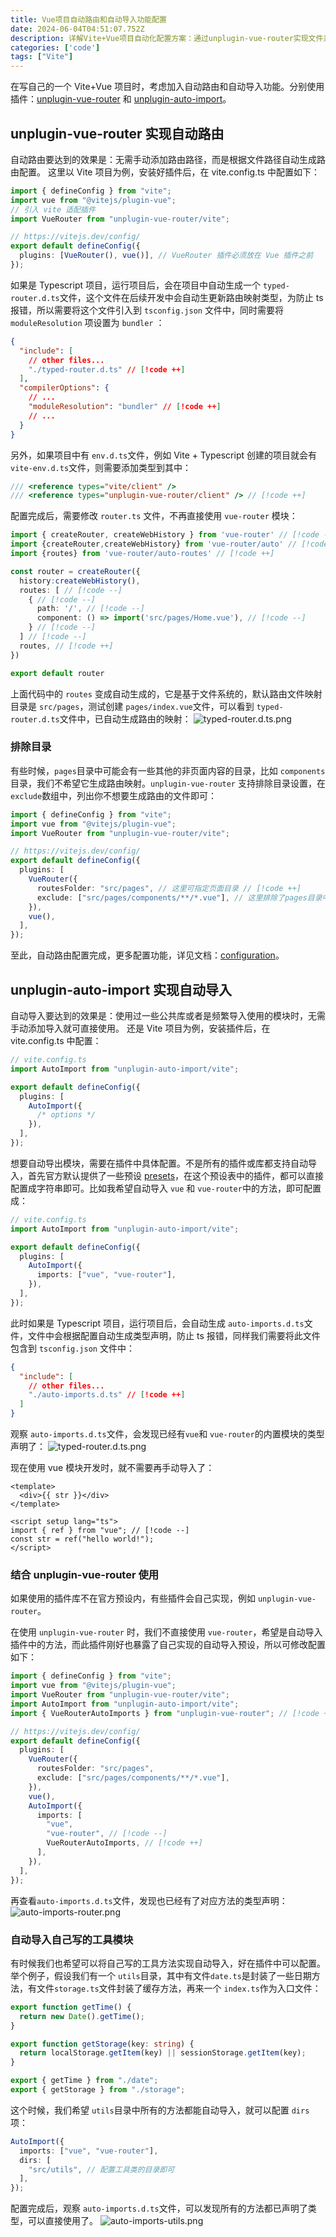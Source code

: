 ```yaml
---
title: Vue项目自动路由和自动导入功能配置
date: 2024-06-04T04:51:07.752Z
description: 详解Vite+Vue项目自动化配置方案：通过unplugin-vue-router实现文件系统路由自动生成，结合unplugin-auto-import解决模块重复导入痛点，提升开发效率与代码整洁度。
categories: ['code']
tags: ["Vite"]
---
```


在写自己的一个 Vite+Vue 项目时，考虑加入自动路由和自动导入功能。分别使用插件：[unplugin-vue-router](https://github.com/posva/unplugin-vue-router) 和 [unplugin-auto-import](https://github.com/unplugin/unplugin-auto-import)。

<!-- more -->

## unplugin-vue-router 实现自动路由

自动路由要达到的效果是：无需手动添加路由路径，而是根据文件路径自动生成路由配置。
这里以 Vite 项目为例，安装好插件后，在 vite.config.ts 中配置如下：

```ts
import { defineConfig } from "vite";
import vue from "@vitejs/plugin-vue";
// 引入 vite 适配插件
import VueRouter from "unplugin-vue-router/vite";

// https://vitejs.dev/config/
export default defineConfig({
  plugins: [VueRouter(), vue()], // VueRouter 插件必须放在 Vue 插件之前
});
```

如果是 Typescript 项目，运行项目后，会在项目中自动生成一个 `typed-router.d.ts`文件，这个文件在后续开发中会自动生更新路由映射类型，为防止 ts 报错，所以需要将这个文件引入到 `tsconfig.json` 文件中，同时需要将 `moduleResolution` 项设置为 `bundler` ：

```json
{
  "include": [
    // other files...
    "./typed-router.d.ts" // [!code ++]
  ],
  "compilerOptions": {
    // ...
    "moduleResolution": "bundler" // [!code ++]
    // ...
  }
}
```

另外，如果项目中有 `env.d.ts`文件，例如 Vite + Typescript 创建的项目就会有 `vite-env.d.ts`文件，则需要添加类型到其中：

```ts
/// <reference types="vite/client" />
/// <reference types="unplugin-vue-router/client" /> // [!code ++]
```

配置完成后，需要修改 `router.ts` 文件，不再直接使用 `vue-router` 模块：

```ts
import { createRouter, createWebHistory } from 'vue-router' // [!code --]
import {createRouter,createWebHistory} from 'vue-router/auto' // [!code ++]
import {routes} from 'vue-router/auto-routes' // [!code ++]

const router = createRouter({
  history:createWebHistory(),
  routes: [ // [!code --]
    { // [!code --]
      path: '/', // [!code --]
      component: () => import('src/pages/Home.vue'), // [!code --]
    } // [!code --]
  ] // [!code --]
  routes, // [!code ++]
})

export default router
```

上面代码中的 `routes` 变成自动生成的，它是基于文件系统的，默认路由文件映射目录是 `src/pages`，测试创建 `pages/index.vue`文件，可以看到 `typed-router.d.ts`文件中，已自动生成路由的映射：
![typed-router.d.ts.png](https://img.wjian.xyz/2024/typed-router.d.ts.png)

### 排除目录

有些时候，`pages`目录中可能会有一些其他的非页面内容的目录，比如 `components`目录，我们不希望它生成路由映射。`unplugin-vue-router` 支持排除目录设置，在 `exclude`数组中，列出你不想要生成路由的文件即可：

```ts
import { defineConfig } from "vite";
import vue from "@vitejs/plugin-vue";
import VueRouter from "unplugin-vue-router/vite";

// https://vitejs.dev/config/
export default defineConfig({
  plugins: [
    VueRouter({
      routesFolder: "src/pages", // 这里可指定页面目录 // [!code ++]
      exclude: ["src/pages/components/**/*.vue"], // 这里排除了pages目录中components目录文件的路由映射 // [!code ++]
    }),
    vue(),
  ],
});
```

至此，自动路由配置完成，更多配置功能，详见文档：[configuration](https://uvr.esm.is/guide/configuration.html)。

## unplugin-auto-import 实现自动导入

自动导入要达到的效果是：使用过一些公共库或者是频繁导入使用的模块时，无需手动添加导入就可直接使用。
还是 Vite 项目为例，安装插件后，在 vite.config.ts 中配置：

```ts
// vite.config.ts
import AutoImport from "unplugin-auto-import/vite";

export default defineConfig({
  plugins: [
    AutoImport({
      /* options */
    }),
  ],
});
```

想要自动导出模块，需要在插件中具体配置。不是所有的插件或库都支持自动导入，首先官方默认提供了一些预设 [presets](https://github.com/unplugin/unplugin-auto-import/tree/main/src/presets)，在这个预设表中的插件，都可以直接配置成字符串即可。比如我希望自动导入 `vue` 和 `vue-router`中的方法，即可配置成：

```ts
// vite.config.ts
import AutoImport from "unplugin-auto-import/vite";

export default defineConfig({
  plugins: [
    AutoImport({
      imports: ["vue", "vue-router"],
    }),
  ],
});
```

此时如果是 Typescript 项目，运行项目后，会自动生成 `auto-imports.d.ts`文件，文件中会根据配置自动生成类型声明，防止 ts 报错，同样我们需要将此文件包含到 `tsconfig.json` 文件中：

```json
{
  "include": [
    // other files...
    "./auto-imports.d.ts" // [!code ++]
  ]
}
```

观察 `auto-imports.d.ts`文件，会发现已经有`vue`和 `vue-router`的内置模块的类型声明了：
![typed-router.d.ts.png](https://img.wjian.xyz/2024/auto-imports.d.ts.png)

现在使用 vue 模块开发时，就不需要再手动导入了：

```vue
<template>
  <div>{{ str }}</div>
</template>

<script setup lang="ts">
import { ref } from "vue"; // [!code --]
const str = ref("hello world!");
</script>
```

### 结合 unplugin-vue-router 使用

如果使用的插件库不在官方预设内，有些插件会自己实现，例如 `unplugin-vue-router`。

在使用 `unplugin-vue-router` 时，我们不直接使用 `vue-router`，希望是自动导入插件中的方法，而此插件刚好也暴露了自己实现的自动导入预设，所以可修改配置如下：

```ts
import { defineConfig } from "vite";
import vue from "@vitejs/plugin-vue";
import VueRouter from "unplugin-vue-router/vite";
import AutoImport from "unplugin-auto-import/vite";
import { VueRouterAutoImports } from "unplugin-vue-router"; // [!code ++]

// https://vitejs.dev/config/
export default defineConfig({
  plugins: [
    VueRouter({
      routesFolder: "src/pages",
      exclude: ["src/pages/components/**/*.vue"],
    }),
    vue(),
    AutoImport({
      imports: [
        "vue",
        "vue-router", // [!code --]
        VueRouterAutoImports, // [!code ++]
      ],
    }),
  ],
});
```

再查看`auto-imports.d.ts`文件，发现也已经有了对应方法的类型声明：
![auto-imports-router.png](https://img.wjian.xyz/2024/auto-imports-router.png)

### 自动导入自己写的工具模块

有时候我们也希望可以将自己写的工具方法实现自动导入，好在插件中可以配置。
举个例子，假设我们有一个 `utils`目录，其中有文件`date.ts`是封装了一些日期方法，有文件`storage.ts`文件封装了缓存方法，再来一个 `index.ts`作为入口文件：

```ts
export function getTime() {
  return new Date().getTime();
}
```

```ts
export function getStorage(key: string) {
  return localStorage.getItem(key) || sessionStorage.getItem(key);
}
```

```ts
export { getTime } from "./date";
export { getStorage } from "./storage";
```

这个时候，我们希望 `utils`目录中所有的方法都能自动导入，就可以配置 `dirs`项：

```ts
AutoImport({
  imports: ["vue", "vue-router"],
  dirs: [
    "src/utils", // 配置工具类的目录即可
  ],
});
```

配置完成后，观察 `auto-imports.d.ts`文件，可以发现所有的方法都已声明了类型，可以直接使用了。
![auto-imports-utils.png](https://img.wjian.xyz/2024/auto-imports-utils.png)
